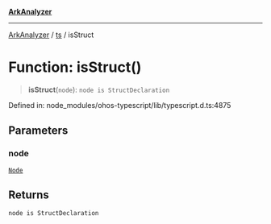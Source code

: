 [**ArkAnalyzer**](../../../../README.md)

***

[ArkAnalyzer](../../../../globals.md) / [ts](../README.md) / isStruct

# Function: isStruct()

> **isStruct**(`node`): `node is StructDeclaration`

Defined in: node\_modules/ohos-typescript/lib/typescript.d.ts:4875

## Parameters

### node

[`Node`](../interfaces/Node.md)

## Returns

`node is StructDeclaration`
